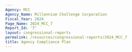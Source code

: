 ```yaml
---
Agency: MCC
Agency_Name: Millennium Challenge Corporation
Fiscal_Year: 2024
Page_Name: 2024_MCC_7
Report_Id: '7'
layout: congressional-reports
permalink: /resources/congressional-reports/2024_MCC_7
title: Agency Compliance Plan
---
```

